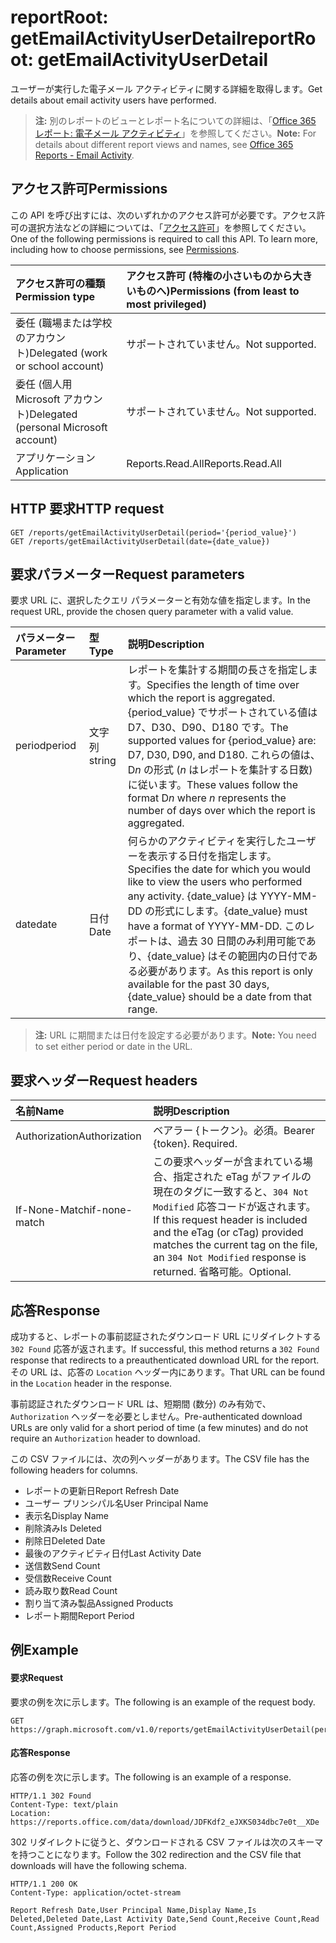 # <a name="reportroot-getemailactivityuserdetail"></a><span data-ttu-id="63526-101">reportRoot: getEmailActivityUserDetail</span><span class="sxs-lookup"><span data-stu-id="63526-101">reportRoot: getEmailActivityUserDetail</span></span>

<span data-ttu-id="63526-102">ユーザーが実行した電子メール アクティビティに関する詳細を取得します。</span><span class="sxs-lookup"><span data-stu-id="63526-102">Get details about email activity users have performed.</span></span>

> <span data-ttu-id="63526-103">**注:** 別のレポートのビューとレポート名についての詳細は、「[Office 365 レポート: 電子メール アクティビティ]((https://support.office.com/client/Email-activity-1cbe2c00-ca65-4fb9-9663-1bbfa58ebe44))」を参照してください。</span><span class="sxs-lookup"><span data-stu-id="63526-103">**Note:** For details about different report views and names, see [Office 365 Reports - Email Activity]((https://support.office.com/client/Email-activity-1cbe2c00-ca65-4fb9-9663-1bbfa58ebe44)).</span></span>

## <a name="permissions"></a><span data-ttu-id="63526-104">アクセス許可</span><span class="sxs-lookup"><span data-stu-id="63526-104">Permissions</span></span>

<span data-ttu-id="63526-p101">この API を呼び出すには、次のいずれかのアクセス許可が必要です。アクセス許可の選択方法などの詳細については、「[アクセス許可](../../../concepts/permissions_reference.md)」を参照してください。</span><span class="sxs-lookup"><span data-stu-id="63526-p101">One of the following permissions is required to call this API. To learn more, including how to choose permissions, see [Permissions](../../../concepts/permissions_reference.md).</span></span>

| <span data-ttu-id="63526-107">アクセス許可の種類</span><span class="sxs-lookup"><span data-stu-id="63526-107">Permission type</span></span>                        | <span data-ttu-id="63526-108">アクセス許可 (特権の小さいものから大きいものへ)</span><span class="sxs-lookup"><span data-stu-id="63526-108">Permissions (from least to most privileged)</span></span> |
| :------------------------------------- | :--------------------------------------- |
| <span data-ttu-id="63526-109">委任 (職場または学校のアカウント)</span><span class="sxs-lookup"><span data-stu-id="63526-109">Delegated (work or school account)</span></span>     | <span data-ttu-id="63526-110">サポートされていません。</span><span class="sxs-lookup"><span data-stu-id="63526-110">Not supported.</span></span>                           |
| <span data-ttu-id="63526-111">委任 (個人用 Microsoft アカウント)</span><span class="sxs-lookup"><span data-stu-id="63526-111">Delegated (personal Microsoft account)</span></span> | <span data-ttu-id="63526-112">サポートされていません。</span><span class="sxs-lookup"><span data-stu-id="63526-112">Not supported.</span></span>                           |
| <span data-ttu-id="63526-113">アプリケーション</span><span class="sxs-lookup"><span data-stu-id="63526-113">Application</span></span>                            | <span data-ttu-id="63526-114">Reports.Read.All</span><span class="sxs-lookup"><span data-stu-id="63526-114">Reports.Read.All</span></span>                         |

## <a name="http-request"></a><span data-ttu-id="63526-115">HTTP 要求</span><span class="sxs-lookup"><span data-stu-id="63526-115">HTTP request</span></span>

<!-- { "blockType": "ignored" } --> 

```http
GET /reports/getEmailActivityUserDetail(period='{period_value}')
GET /reports/getEmailActivityUserDetail(date={date_value})
```

## <a name="request-parameters"></a><span data-ttu-id="63526-116">要求パラメーター</span><span class="sxs-lookup"><span data-stu-id="63526-116">Request parameters</span></span>

<span data-ttu-id="63526-117">要求 URL に、選択したクエリ パラメーターと有効な値を指定します。</span><span class="sxs-lookup"><span data-stu-id="63526-117">In the request URL, provide the chosen query parameter with a valid value.</span></span>

| <span data-ttu-id="63526-118">パラメーター</span><span class="sxs-lookup"><span data-stu-id="63526-118">Parameter</span></span> | <span data-ttu-id="63526-119">型</span><span class="sxs-lookup"><span data-stu-id="63526-119">Type</span></span>   | <span data-ttu-id="63526-120">説明</span><span class="sxs-lookup"><span data-stu-id="63526-120">Description</span></span>                              |
| :-------- | :----- | :--------------------------------------- |
| <span data-ttu-id="63526-121">period</span><span class="sxs-lookup"><span data-stu-id="63526-121">period</span></span>    | <span data-ttu-id="63526-122">文字列</span><span class="sxs-lookup"><span data-stu-id="63526-122">string</span></span> | <span data-ttu-id="63526-123">レポートを集計する期間の長さを指定します。</span><span class="sxs-lookup"><span data-stu-id="63526-123">Specifies the length of time over which the report is aggregated.</span></span> <span data-ttu-id="63526-124">{period_value} でサポートされている値は D7、D30、D90、D180 です。</span><span class="sxs-lookup"><span data-stu-id="63526-124">The supported values for {period_value} are: D7, D30, D90, and D180.</span></span> <span data-ttu-id="63526-125">これらの値は、D*n* の形式 (*n* はレポートを集計する日数) に従います。</span><span class="sxs-lookup"><span data-stu-id="63526-125">These values follow the format D*n* where *n* represents the number of days over which the report is aggregated.</span></span> |
| <span data-ttu-id="63526-126">date</span><span class="sxs-lookup"><span data-stu-id="63526-126">date</span></span>      | <span data-ttu-id="63526-127">日付</span><span class="sxs-lookup"><span data-stu-id="63526-127">Date</span></span>   | <span data-ttu-id="63526-128">何らかのアクティビティを実行したユーザーを表示する日付を指定します。</span><span class="sxs-lookup"><span data-stu-id="63526-128">Specifies the date for which you would like to view the users who performed any activity.</span></span> <span data-ttu-id="63526-129">{date_value} は YYYY-MM-DD の形式にします。</span><span class="sxs-lookup"><span data-stu-id="63526-129">{date_value} must have a format of YYYY-MM-DD.</span></span> <span data-ttu-id="63526-130">このレポートは、過去 30 日間のみ利用可能であり、{date_value} はその範囲内の日付である必要があります。</span><span class="sxs-lookup"><span data-stu-id="63526-130">As this report is only available for the past 30 days, {date_value} should be a date from that range.</span></span> |

> <span data-ttu-id="63526-131">**注:** URL に期間または日付を設定する必要があります。</span><span class="sxs-lookup"><span data-stu-id="63526-131">**Note:** You need to set either period or date in the URL.</span></span>

## <a name="request-headers"></a><span data-ttu-id="63526-132">要求ヘッダー</span><span class="sxs-lookup"><span data-stu-id="63526-132">Request headers</span></span>

| <span data-ttu-id="63526-133">名前</span><span class="sxs-lookup"><span data-stu-id="63526-133">Name</span></span>          | <span data-ttu-id="63526-134">説明</span><span class="sxs-lookup"><span data-stu-id="63526-134">Description</span></span>                              |
| :------------ | :--------------------------------------- |
| <span data-ttu-id="63526-135">Authorization</span><span class="sxs-lookup"><span data-stu-id="63526-135">Authorization</span></span> | <span data-ttu-id="63526-p104">ベアラー {トークン}。必須。</span><span class="sxs-lookup"><span data-stu-id="63526-p104">Bearer {token}. Required.</span></span>                |
| <span data-ttu-id="63526-138">If-None-Match</span><span class="sxs-lookup"><span data-stu-id="63526-138">if-none-match</span></span> | <span data-ttu-id="63526-139">この要求ヘッダーが含まれている場合、指定された eTag がファイルの現在のタグに一致すると、`304 Not Modified` 応答コードが返されます。</span><span class="sxs-lookup"><span data-stu-id="63526-139">If this request header is included and the eTag (or cTag) provided matches the current tag on the file, an `304 Not Modified` response is returned.</span></span> <span data-ttu-id="63526-140">省略可能。</span><span class="sxs-lookup"><span data-stu-id="63526-140">Optional.</span></span> |

## <a name="response"></a><span data-ttu-id="63526-141">応答</span><span class="sxs-lookup"><span data-stu-id="63526-141">Response</span></span>

<span data-ttu-id="63526-142">成功すると、レポートの事前認証されたダウンロード URL にリダイレクトする `302 Found` 応答が返されます。</span><span class="sxs-lookup"><span data-stu-id="63526-142">If successful, this method returns a `302 Found` response that redirects to a preauthenticated download URL for the report.</span></span> <span data-ttu-id="63526-143">その URL は、応答の `Location` ヘッダー内にあります。</span><span class="sxs-lookup"><span data-stu-id="63526-143">That URL can be found in the `Location` header in the response.</span></span>

<span data-ttu-id="63526-144">事前認証されたダウンロード URL は、短期間 (数分) のみ有効で、`Authorization` ヘッダーを必要としません。</span><span class="sxs-lookup"><span data-stu-id="63526-144">Pre-authenticated download URLs are only valid for a short period of time (a few minutes) and do not require an `Authorization` header to download.</span></span>

<span data-ttu-id="63526-145">この CSV ファイルには、次の列ヘッダーがあります。</span><span class="sxs-lookup"><span data-stu-id="63526-145">The CSV file has the following headers for columns.</span></span>

- <span data-ttu-id="63526-146">レポートの更新日</span><span class="sxs-lookup"><span data-stu-id="63526-146">Report Refresh Date</span></span>
- <span data-ttu-id="63526-147">ユーザー プリンシパル名</span><span class="sxs-lookup"><span data-stu-id="63526-147">User Principal Name</span></span>
- <span data-ttu-id="63526-148">表示名</span><span class="sxs-lookup"><span data-stu-id="63526-148">Display Name</span></span>
- <span data-ttu-id="63526-149">削除済み</span><span class="sxs-lookup"><span data-stu-id="63526-149">Is Deleted</span></span>
- <span data-ttu-id="63526-150">削除日</span><span class="sxs-lookup"><span data-stu-id="63526-150">Deleted Date</span></span>
- <span data-ttu-id="63526-151">最後のアクティビティ日付</span><span class="sxs-lookup"><span data-stu-id="63526-151">Last Activity Date</span></span>
- <span data-ttu-id="63526-152">送信数</span><span class="sxs-lookup"><span data-stu-id="63526-152">Send Count</span></span>
- <span data-ttu-id="63526-153">受信数</span><span class="sxs-lookup"><span data-stu-id="63526-153">Receive Count</span></span>
- <span data-ttu-id="63526-154">読み取り数</span><span class="sxs-lookup"><span data-stu-id="63526-154">Read Count</span></span>
- <span data-ttu-id="63526-155">割り当て済み製品</span><span class="sxs-lookup"><span data-stu-id="63526-155">Assigned Products</span></span>
- <span data-ttu-id="63526-156">レポート期間</span><span class="sxs-lookup"><span data-stu-id="63526-156">Report Period</span></span>

## <a name="example"></a><span data-ttu-id="63526-157">例</span><span class="sxs-lookup"><span data-stu-id="63526-157">Example</span></span>

#### <a name="request"></a><span data-ttu-id="63526-158">要求</span><span class="sxs-lookup"><span data-stu-id="63526-158">Request</span></span>

<span data-ttu-id="63526-159">要求の例を次に示します。</span><span class="sxs-lookup"><span data-stu-id="63526-159">The following is an example of the request body.</span></span>

<!-- {
  "blockType": "request",
  "name": "reportroot_getemailactivityuserdetail"
}-->

```http
GET https://graph.microsoft.com/v1.0/reports/getEmailActivityUserDetail(period='D7')
```

#### <a name="response"></a><span data-ttu-id="63526-160">応答</span><span class="sxs-lookup"><span data-stu-id="63526-160">Response</span></span>

<span data-ttu-id="63526-161">応答の例を次に示します。</span><span class="sxs-lookup"><span data-stu-id="63526-161">The following is an example of a response.</span></span>

<!-- { "blockType": "ignored" } --> 

```http
HTTP/1.1 302 Found
Content-Type: text/plain
Location: https://reports.office.com/data/download/JDFKdf2_eJXKS034dbc7e0t__XDe
```

<span data-ttu-id="63526-162">302 リダイレクトに従うと、ダウンロードされる CSV ファイルは次のスキーマを持つことになります。</span><span class="sxs-lookup"><span data-stu-id="63526-162">Follow the 302 redirection and the CSV file that downloads will have the following schema.</span></span>

<!-- {
  "blockType": "response",
  "truncated": true,
  "@odata.type": "stream"
} -->

```http
HTTP/1.1 200 OK
Content-Type: application/octet-stream

Report Refresh Date,User Principal Name,Display Name,Is Deleted,Deleted Date,Last Activity Date,Send Count,Receive Count,Read Count,Assigned Products,Report Period
```
